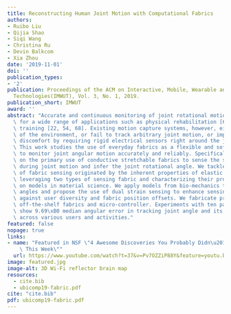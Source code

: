 ```yaml
---
title: Reconstructing Human Joint Motion with Computational Fabrics
authors:
- Ruibo Liu
- Qijia Shao
- Siqi Wang
- Christina Ru
- Devin Balkcom
- Xia Zhou
date: '2019-11-01'
doi: ''
publication_types:
- '2'
publication: Proceedings of the ACM on Interactive, Mobile, Wearable and Ubiquitous
  Technologies(IMWUT), Vol. 3, No. 1, 2019.
publication_short: IMWUT
award: ''
abstract: "Accurate and continuous monitoring of joint rotational motion is crucial\
  \ for a wide range of applications such as physical rehabilitation [6, 85] and motion\
  \ training [22, 54, 68]. Existing motion capture systems, however, either need instrumentation\
  \ of the environment, or fail to track arbitrary joint motion, or impose wearing\
  \ discomfort by requiring rigid electrical sensors right around the joint area.\
  \ This work studies the use of everyday fabrics as a flexible and soft sensing medium\
  \ to monitor joint angular motion accurately and reliably. Specifically we focus\
  \ on the primary use of conductive stretchable fabrics to sense the skin deformation\
  \ during joint motion and infer the joint rotational angle. We tackle challenges\
  \ of fabric sensing originated by the inherent properties of elastic materials by\
  \ leveraging two types of sensing fabric and characterizing their properties based\
  \ on models in material science. We apply models from bio-mechanics to infer joint\
  \ angles and propose the use of dual strain sensing to enhance sensing robustness\
  \ against user diversity and fabric position offsets. We fabricate prototypes using\
  \ off-the-shelf fabrics and micro-controller. Experiments with ten participants\
  \ show 9.69\xB0 median angular error in tracking joint angle and its sensing robustness\
  \ across various users and activities."
featured: false
nopage: true
links:
- name: "Featured in NSF \"4 Awesome Discoveries You Probably Didn\u2019t Hear About\
    \ This Week\""
  url: https://www.youtube.com/watch?t=37&v=Pv7OZZiP88Y&feature=youtu.be
image: featured.jpg
image-alt: 3D Wi-Fi reflector brain map
resources:
  - cite.bib
  - ubicomp19-fabric.pdf
cite: "cite.bib"
pdf: ubicomp19-fabric.pdf
---
```



